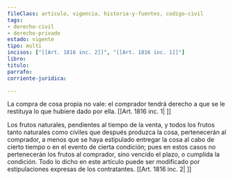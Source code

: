 ```yaml
---
fileClass: articulo, vigencia, historia-y-fuentes, codigo-civil
tags:
- derecho-civil
- derecho-privado
estado: vigente
tipo: multi
incisos: ["[[Art. 1816 inc. 2]]", "[[Art. 1816 inc. 1]]"]
libro:
titulo:
parrafo:
corriente-juridica:

---
```

La compra de cosa propia no vale: el comprador tendrá derecho a que se le restituya lo que hubiere dado por ella. [[Art. 1816 inc. 1| ]]

Los frutos naturales, pendientes al tiempo de la venta, y todos los frutos tanto naturales como civiles que después produzca la cosa, pertenecerán al comprador, a menos que se haya estipulado entregar la cosa al cabo de cierto tiempo o en el evento de cierta condición; pues en estos casos no pertenecerán los frutos al comprador, sino vencido el plazo, o cumplida la condición. Todo lo dicho en este artículo puede ser modificado por estipulaciones expresas de los contratantes. [[Art. 1816 inc. 2| ]]